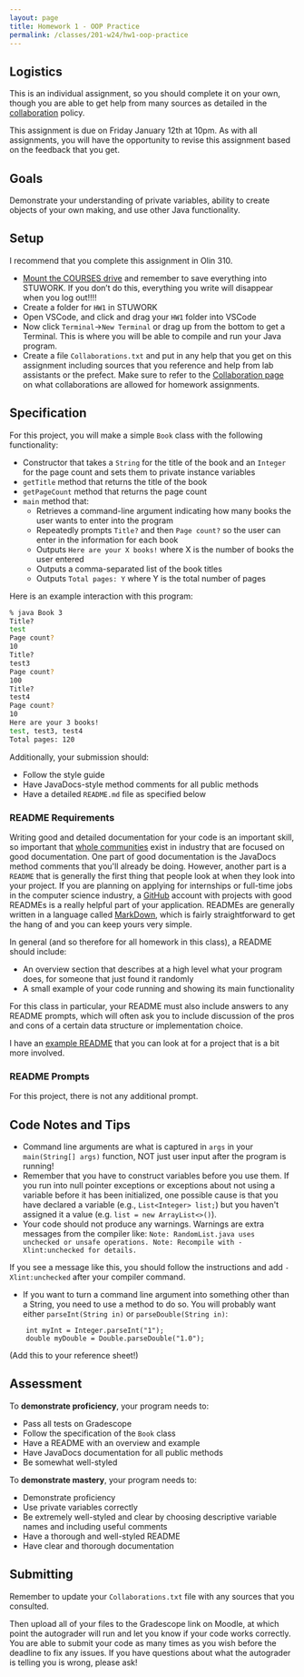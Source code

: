 ```yaml
---
layout: page
title: Homework 1 - OOP Practice
permalink: /classes/201-w24/hw1-oop-practice
---
```


## Logistics
This is an individual assignment, so you should complete it on your own, though you are able to get help from many sources as detailed in the [collaboration](collaboration) policy.

This assignment is due on Friday January 12th at 10pm. As with all assignments, you will have the opportunity to revise this assignment based on the feedback that you get.

## Goals
Demonstrate your understanding of private variables, ability to create objects of your own making, and use other Java functionality.

## Setup
I recommend that you complete this assignment in Olin 310.

* [Mount the COURSES drive](https://wiki.carleton.edu/pages/viewpage.action?spaceKey=carl&title=Fall+2022%3A+CS+111+and+201+workflow+in+CS+labs) and remember to save everything into STUWORK. If you don’t do this, everything you write will disappear when you log out!!!!
* Create a folder for `HW1` in STUWORK 
* Open VSCode, and click and drag your `HW1` folder into VSCode 
* Now click `Terminal`->`New Terminal` or drag up from the bottom to get a Terminal. This is where you will be able to compile and run your Java program.
* Create a file `Collaborations.txt` and put in any help that you get on this assignment including sources that you reference and help from lab assistants or the prefect. Make sure to refer to the [Collaboration page](collaboration) on what collaborations are allowed for homework assignments.

## Specification
For this project, you will make a simple `Book` class with the following functionality:
* Constructor that takes a `String` for the title of the book and an `Integer` for the page count and sets them to private instance variables
* `getTitle` method that returns the title of the book
* `getPageCount` method that returns the page count
* `main` method that:
    * Retrieves a command-line argument indicating how many books the user wants to enter into the program
    * Repeatedly prompts `Title?` and then `Page count?` so the user can enter in the information for each book
    * Outputs `Here are your X books!` where X is the number of books the user entered
    * Outputs a comma-separated list of the book titles
    * Outputs `Total pages: Y` where Y is the total number of pages


Here is an example interaction with this program:
```bash
% java Book 3    
Title?
test
Page count?
10
Title?
test3
Page count?
100
Title?
test4
Page count?
10
Here are your 3 books!
test, test3, test4
Total pages: 120
```

Additionally, your submission should:
* Follow the style guide
* Have JavaDocs-style method comments for all public methods
* Have a detailed `README.md` file as specified below

### README Requirements
Writing good and detailed documentation for your code is an important skill, so important that [whole communities](https://www.writethedocs.org/) exist in industry that are focused on good documentation. 
One part of good documentation is the JavaDocs method comments that you'll already be doing. 
However, another part is a ```README``` that is generally the first thing that people look at when they look into your project.
If you are planning on applying for internships or full-time jobs in the computer science industry, a [GitHub](https://github.com/) account with projects with good READMEs is a really helpful part of your application. 
READMEs are generally written in a language called [MarkDown](https://www.markdownguide.org/), which is fairly straightforward to get the hang of and you can keep yours very simple.

In general (and so therefore for all homework in this class), a README should include:

* An overview section that describes at a high level what your program does, for someone that just found it randomly
* A small example of your code running and showing its main functionality

For this class in particular, your README must also include answers to any README prompts, which will often ask you to include discussion of the pros and cons of a certain data structure or implementation choice. 

I have an [example README](readme_example) that you can look at for a project that is a bit more involved. 

### README Prompts
For this project, there is not any additional prompt.

## Code Notes and Tips
* Command line arguments are what is captured in `args` in your `main(String[] args)` function, NOT just user input after the program is running!
* Remember that you have to construct variables before you use them. If you run into null pointer exceptions or exceptions about not using a variable before it has been initialized, one possible cause is that you have declared a variable (e.g., `List<Integer> list;`) but you haven't assigned it a value (e.g. `list = new ArrayList<>()`).
* Your code should not produce any warnings. Warnings are extra messages from the compiler like:
      ```
      Note: RandomList.java uses unchecked or unsafe operations.
      Note: Recompile with -Xlint:unchecked for details.
      ```
      
If you see a message like this, you should follow the instructions and add `-Xlint:unchecked` after your compiler command.

* If you want to turn a command line argument into something other than a String, you need to use a method to do so. You will probably want either `parseInt(String in)` or `parseDouble(String in)`:
```
    int myInt = Integer.parseInt("1");
    double myDouble = Double.parseDouble("1.0");
```
(Add this to your reference sheet!)

## Assessment

To **demonstrate proficiency**, your program needs to:
* Pass all tests on Gradescope
* Follow the specification of the `Book` class
* Have a README with an overview and example
* Have JavaDocs documentation for all public methods
* Be somewhat well-styled

To **demonstrate mastery**, your program needs to:
* Demonstrate proficiency
* Use private variables correctly
* Be extremely well-styled and clear by choosing descriptive variable names and including useful comments 
* Have a thorough and well-styled README
* Have clear and thorough documentation

## Submitting
Remember to update your `Collaborations.txt` file with any sources that you consulted.

Then upload all of your files to the Gradescope link on Moodle, at which point the autograder will run and let you know if your code works correctly. You are able to submit your code as many times as you wish before the deadline to fix any issues. If you have questions about what the autograder is telling you is wrong, please ask!